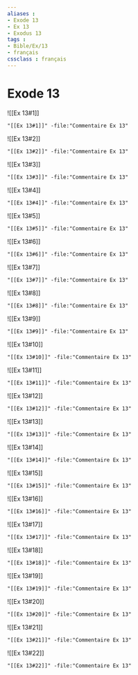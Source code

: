 ```yaml
---
aliases : 
- Exode 13
- Ex 13
- Exodus 13
tags : 
- Bible/Ex/13
- français
cssclass : français
---
```


# Exode 13

![[Ex 13#1]]

```query
"[[Ex 13#1]]" -file:"Commentaire Ex 13"
```

![[Ex 13#2]]

```query
"[[Ex 13#2]]" -file:"Commentaire Ex 13"
```

![[Ex 13#3]]

```query
"[[Ex 13#3]]" -file:"Commentaire Ex 13"
```

![[Ex 13#4]]

```query
"[[Ex 13#4]]" -file:"Commentaire Ex 13"
```

![[Ex 13#5]]

```query
"[[Ex 13#5]]" -file:"Commentaire Ex 13"
```

![[Ex 13#6]]

```query
"[[Ex 13#6]]" -file:"Commentaire Ex 13"
```

![[Ex 13#7]]

```query
"[[Ex 13#7]]" -file:"Commentaire Ex 13"
```

![[Ex 13#8]]

```query
"[[Ex 13#8]]" -file:"Commentaire Ex 13"
```

![[Ex 13#9]]

```query
"[[Ex 13#9]]" -file:"Commentaire Ex 13"
```

![[Ex 13#10]]

```query
"[[Ex 13#10]]" -file:"Commentaire Ex 13"
```

![[Ex 13#11]]

```query
"[[Ex 13#11]]" -file:"Commentaire Ex 13"
```

![[Ex 13#12]]

```query
"[[Ex 13#12]]" -file:"Commentaire Ex 13"
```

![[Ex 13#13]]

```query
"[[Ex 13#13]]" -file:"Commentaire Ex 13"
```

![[Ex 13#14]]

```query
"[[Ex 13#14]]" -file:"Commentaire Ex 13"
```

![[Ex 13#15]]

```query
"[[Ex 13#15]]" -file:"Commentaire Ex 13"
```

![[Ex 13#16]]

```query
"[[Ex 13#16]]" -file:"Commentaire Ex 13"
```

![[Ex 13#17]]

```query
"[[Ex 13#17]]" -file:"Commentaire Ex 13"
```

![[Ex 13#18]]

```query
"[[Ex 13#18]]" -file:"Commentaire Ex 13"
```

![[Ex 13#19]]

```query
"[[Ex 13#19]]" -file:"Commentaire Ex 13"
```

![[Ex 13#20]]

```query
"[[Ex 13#20]]" -file:"Commentaire Ex 13"
```

![[Ex 13#21]]

```query
"[[Ex 13#21]]" -file:"Commentaire Ex 13"
```

![[Ex 13#22]]

```query
"[[Ex 13#22]]" -file:"Commentaire Ex 13"
```

